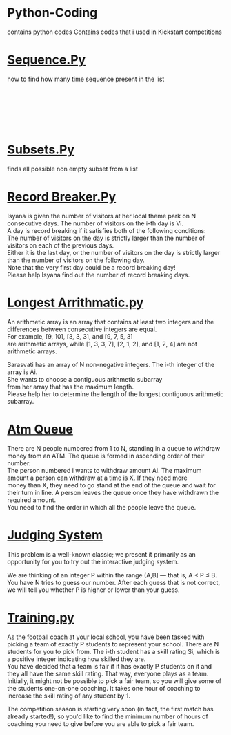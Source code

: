 # Python-Coding
contains python codes 
Contains codes that i used in Kickstart competitions
<h1><a href="https://github.com/tanaykulkarni27/Python-Coding/blob/master/sequence.py">Sequence.Py</a></h1>
<p>how to find how many time sequence present in the list</p> 
<p id="vis" style="visibility: hidden;">for Example:<br>
    3 #Case No (No of times you are running the code)<br>
    6 3 # 6 length of list and 3 is length of sequence (sequence will be generated automatically) <br>
    3 2 1 3 2 1 # '3 2 1 3 2 1' is the list in which i have to check the sequence
    </p>
<h1><a href="https://github.com/tanaykulkarni27/Python-Coding/blob/master/Subset.py">Subsets.Py</a></h1>
<p> finds all possible non empty subset from a list</p>
<h1><a href="https://github.com/tanaykulkarni27/Python-Coding/blob/master/Record%20Breaker.py">Record Breaker.Py</a></h1>
<p>Isyana is given the number of visitors at her local theme park on N consecutive days. The number of visitors on the i-th day is Vi.<br> A day is record breaking if it satisfies both of the following conditions:<br>
The number of visitors on the day is strictly larger than the number of visitors on each of the previous days.<br>
Either it is the last day, or the number of visitors on the day is strictly larger than the number of visitors on the following day.<br>
Note that the very first day could be a record breaking day!<br>
Please help Isyana find out the number of record breaking days.</p>
<h1><a href="https://github.com/tanaykulkarni27/Python-Coding/blob/master/Longest%20Arrithmatic.py">Longest Arrithmatic.py</a></h1>
<p>An arithmetic array is an array that contains at least two integers and the differences between consecutive integers are equal.<br> For example, [9, 10], [3, 3, 3], and [9, 7, 5, 3] <br>are arithmetic arrays, while [1, 3, 3, 7], [2, 1, 2], and [1, 2, 4] are not arithmetic arrays.<br>

Sarasvati has an array of N non-negative integers. The i-th integer of the array is Ai.<br> She wants to choose a contiguous arithmetic subarray <br>from her array that has the maximum length.<br>Please help her to determine the length of the longest contiguous arithmetic subarray.</p>
<h1><a href="https://github.com/tanaykulkarni27/Python-Coding/blob/master/Atm%20Queue.py">Atm Queue</a></h1>
<p>There are N people numbered from 1 to N, standing in a queue to withdraw money from an ATM. The queue is formed in ascending order of their number.<br> The person numbered i wants to withdraw amount Ai. The maximum amount a person can withdraw at a time is X. If they need more<br> money than X, they need to go stand at the end of the queue and wait for their turn in line. A person leaves the queue once they have withdrawn the<br> required amount.
<br>
You need to find the order in which all the people leave the queue.</p>
<h1><a href="https://github.com/tanaykulkarni27/Python-Coding/blob/master/Judging%20System.py">Judging System</a></h1>
<p>
This problem is a well-known classic; we present it primarily as an opportunity for you to try out the interactive judging system.<br>

We are thinking of an integer P within the range (A,B] — that is, A < P ≤ B.<br> You have N tries to guess our number. After each guess that is not correct,<br>we will tell you whether P is higher or lower than your guess.
</p>
<h1><a href="https://github.com/tanaykulkarni27/Python-Coding/blob/master/training.py">Training.py</a></h1>
<p>
As the football coach at your local school, you have been tasked with picking a team of exactly P students to represent your school. There are N<br>
students for you to pick from. The i-th student has a skill rating Si, which is a positive integer indicating how skilled they are.<br>
You have decided that a team is fair if it has exactly P students on it and they all have the same skill rating. That way, everyone plays as a team.<br>
Initially, it might not be possible to pick a fair team, so you will give some of the students one-on-one coaching. It takes one hour of coaching to<br>
increase the skill rating of any student by 1.

The competition season is starting very soon (in fact, the first match has<br> already started!), so you'd like to find the minimum number of hours of coaching you need to give before you are able to pick a fair team.
</p>
